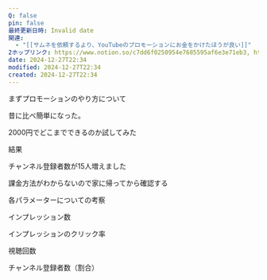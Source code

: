 ```yaml
---
Q: false
pin: false
最終更新日時: Invalid date
関連:
  - "[[サムネを依頼するより、YouTubeのプロモーションにお金をかけたほうが良い]]"
2ホップリンク: https://www.notion.so/c7dd6f0250954e7685595af6e3e71eb3, https://www.notion.so/df60927f2d514d47bd1fbce582ba1834
date: 2024-12-27T22:34
modified: 2024-12-27T22:34
created: 2024-12-27T22:34
---
```

  

まずプロモーションのやり方について

昔に比べ簡単になった。

  

2000円でどこまでできるのか試してみた

  

結果

チャンネル登録者数が15人増えました

  

  

課金方法がわからないので家に帰ってから確認する

  

各パラメーターについての考察

インプレッション数

インプレッションのクリック率

視聴回数

チャンネル登録者数（割合）